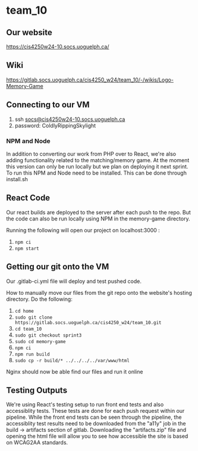 # team_10

## Our website
 
https://cis4250w24-10.socs.uoguelph.ca/

## Wiki 

https://gitlab.socs.uoguelph.ca/cis4250_w24/team_10/-/wikis/Logo-Memory-Game

## Connecting to our VM

1. ssh socs@cis4250w24-10.socs.uoguelph.ca
2. password: ColdlyRippingSkylight

### NPM and Node

In addition to converting our work from PHP over to React, we're also adding functionality related to the matching/memory game. At the moment this version can only be run locally but we plan on deploying it next sprint. To run this NPM and Node need to be installed. This can be done through install.sh

## React Code

Our react builds are deployed to the server after each push to the repo. But the code can also be run locally using NPM in the memory-game directory. 

Running the following will open our project on localhost:3000 :

1. `npm ci`
2. `npm start`

## Getting our git onto the VM

Our .gitlab-ci.yml file will deploy and test pushed code.

How to manually move our files from the git repo onto the website's hosting directory. 
Do the following:

1. `cd home`
2. `sudo git clone https://gitlab.socs.uoguelph.ca/cis4250_w24/team_10.git`
3. `cd team_10`
4. `sudo git checkout sprint3`
5. `sudo cd memory-game`
6. `npm ci`
7. `npm run build`
8. `sudo cp -r build/* ../../../../var/www/html`

Nginx should now be able find our files and run it online

## Testing Outputs

We're using React's testing setup to run front end tests and also accessiblity tests. These tests are done for each push request within our pipeline. While the front end tests can be seen through the pipeline, the accessiblity test results need to be downloaded from the "a11y" job in the build -> artifacts section of gitlab. Downloading the "artifacts.zip" file and opening the html file will allow you to see how accessible the site is based on WCAG2AA standards. 